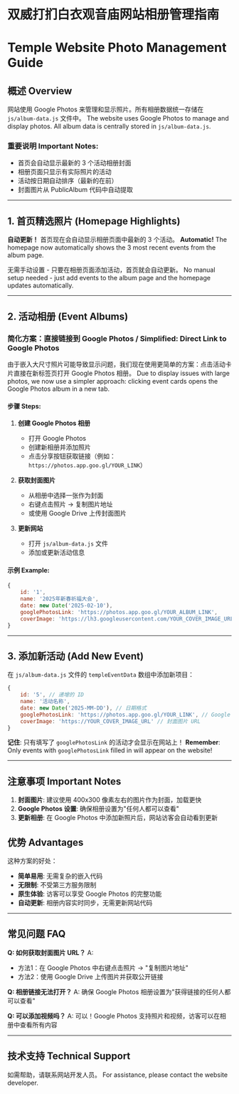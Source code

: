 # 双威打扪白衣观音庙网站相册管理指南
# Temple Website Photo Management Guide

## 概述 Overview
网站使用 Google Photos 来管理和显示照片。所有相册数据统一存储在 `js/album-data.js` 文件中。
The website uses Google Photos to manage and display photos. All album data is centrally stored in `js/album-data.js`.

### 重要说明 Important Notes:
- 首页会自动显示最新的 3 个活动相册封面
- 相册页面只显示有实际照片的活动
- 活动按日期自动排序（最新的在前）
- 封面图片从 PublicAlbum 代码中自动提取

---

## 1. 首页精选照片 (Homepage Highlights)

**自动更新！** 首页现在会自动显示相册页面中最新的 3 个活动。
**Automatic!** The homepage now automatically shows the 3 most recent events from the album page.

无需手动设置 - 只要在相册页面添加活动，首页就会自动更新。
No manual setup needed - just add events to the album page and the homepage updates automatically.

---

## 2. 活动相册 (Event Albums)

### 简化方案：直接链接到 Google Photos / Simplified: Direct Link to Google Photos

由于嵌入大尺寸照片可能导致显示问题，我们现在使用更简单的方案：点击活动卡片直接在新标签页打开 Google Photos 相册。
Due to display issues with large photos, we now use a simpler approach: clicking event cards opens the Google Photos album in a new tab.

#### 步骤 Steps:
1. **创建 Google Photos 相册**
   - 打开 Google Photos
   - 创建新相册并添加照片
   - 点击分享按钮获取链接（例如：`https://photos.app.goo.gl/YOUR_LINK`）

2. **获取封面图片**
   - 从相册中选择一张作为封面
   - 右键点击照片 → 复制图片地址
   - 或使用 Google Drive 上传封面图片

3. **更新网站**
   - 打开 `js/album-data.js` 文件
   - 添加或更新活动信息

#### 示例 Example:
```javascript
{
    id: '1',
    name: '2025年新春祈福大会',
    date: new Date('2025-02-10'),
    googlePhotosLink: 'https://photos.app.goo.gl/YOUR_ALBUM_LINK',
    coverImage: 'https://lh3.googleusercontent.com/YOUR_COVER_IMAGE_URL'
}
```

---

## 3. 添加新活动 (Add New Event)

在 `js/album-data.js` 文件的 `templeEventData` 数组中添加新项目：

```javascript
{
    id: '5', // 递增的 ID
    name: '活动名称',
    date: new Date('2025-MM-DD'), // 日期格式
    googlePhotosLink: 'https://photos.app.goo.gl/YOUR_LINK', // Google Photos 分享链接
    coverImage: 'https://YOUR_COVER_IMAGE_URL' // 封面图片 URL
}
```

**记住**: 只有填写了 `googlePhotosLink` 的活动才会显示在网站上！
**Remember**: Only events with `googlePhotosLink` filled in will appear on the website!

---

## 注意事项 Important Notes

1. **封面图片**: 建议使用 400x300 像素左右的图片作为封面，加载更快
2. **Google Photos 设置**: 确保相册设置为"任何人都可以查看"
3. **更新相册**: 在 Google Photos 中添加新照片后，网站访客会自动看到更新

## 优势 Advantages

这种方案的好处：
- **简单易用**: 无需复杂的嵌入代码
- **无限制**: 不受第三方服务限制
- **原生体验**: 访客可以享受 Google Photos 的完整功能
- **自动更新**: 相册内容实时同步，无需更新网站代码

---

## 常见问题 FAQ

**Q: 如何获取封面图片 URL？**
A: 
- 方法1：在 Google Photos 中右键点击照片 → "复制图片地址"
- 方法2：使用 Google Drive 上传图片并获取公开链接

**Q: 相册链接无法打开？**
A: 确保 Google Photos 相册设置为"获得链接的任何人都可以查看"

**Q: 可以添加视频吗？**
A: 可以！Google Photos 支持照片和视频，访客可以在相册中查看所有内容

---

## 技术支持 Technical Support

如需帮助，请联系网站开发人员。
For assistance, please contact the website developer.